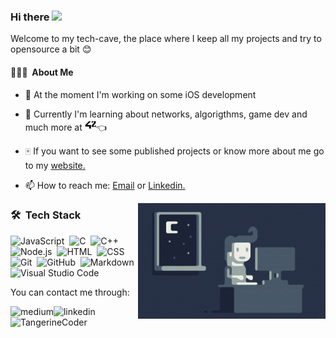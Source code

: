 ### Hi there <a href="https://www.tangerinecoding.es/"><img src="https://media.giphy.com/media/hvRJCLFzcasrR4ia7z/giphy.gif" width="25px"></a>
Welcome to my tech-cave, the place where I keep all my projects and try to opensource a bit :blush:

#### 👨🏻‍💻 &nbsp;About Me
- :construction_worker: At the moment I'm working on some iOS development

- 🔭 Currently I'm learning about networks, algorigthms, game dev and much more at <a href="https://www.42madrid.com/" ><code><img height="18" src="https://raw.githubusercontent.com/headstylecolorred/headstylecolorred/master/assets/42.png"></code></a>:point_left:

- :mahjong: If you want to see some published projects or know more about me go to my [website.](https://tangerinecoding.es) 
 
- 📫 How to reach me: <a href="mailto:headstylecolorred@gmail.com">Email</a> or <a rel="me" href="https://www.linkedin.com/in/rodrigolabrador/">Linkedin.</a>

<img alt="Night Coding" src="https://raw.githubusercontent.com/AVS1508/AVS1508/master/assets/Night-Coding.gif" align="right"/>

### 🛠 &nbsp;Tech Stack

![JavaScript](https://img.shields.io/badge/-JavaScript-05122A?style=flat&logo=javascript)&nbsp;
![C](https://img.shields.io/badge/-C-05122A?style=flat&logo=C&logoColor=A8B9CC)&nbsp;
![C++](https://img.shields.io/badge/-C++-05122A?style=flat&logo=C%2B%2B&logoColor=00599C)&nbsp;
![Node.js](https://img.shields.io/badge/-Node.js-05122A?style=flat&logo=node.js)&nbsp;
![HTML](https://img.shields.io/badge/-HTML-05122A?style=flat&logo=HTML5)&nbsp;
![CSS](https://img.shields.io/badge/-CSS-05122A?style=flat&logo=CSS3&logoColor=1572B6)&nbsp;
![Git](https://img.shields.io/badge/-Git-05122A?style=flat&logo=git)&nbsp;
![GitHub](https://img.shields.io/badge/-GitHub-05122A?style=flat&logo=github)&nbsp;
![Markdown](https://img.shields.io/badge/-Markdown-05122A?style=flat&logo=markdown)\
![Visual Studio Code](https://img.shields.io/badge/-Visual%20Studio%20Code-05122A?style=flat&logo=visual-studio-code&logoColor=007ACC)&nbsp;

You can contact me through:

<img align="left" alt="medium" src="https://img.shields.io/badge/medium-%2312100E.svg?&style=for-the-badge&logo=medium&logoColor=white" /> 
<img align="left" alt="linkedin" src="https://img.shields.io/badge/LinkedIn-0077B5?style=for-the-badge&logo=linkedin&logoColor=white" />
<img align="left" alt="TangerineCoder" src="https://img.shields.io/badge/TangerineCoder-330F63?style=for-the-badge&logoColor=white" />


